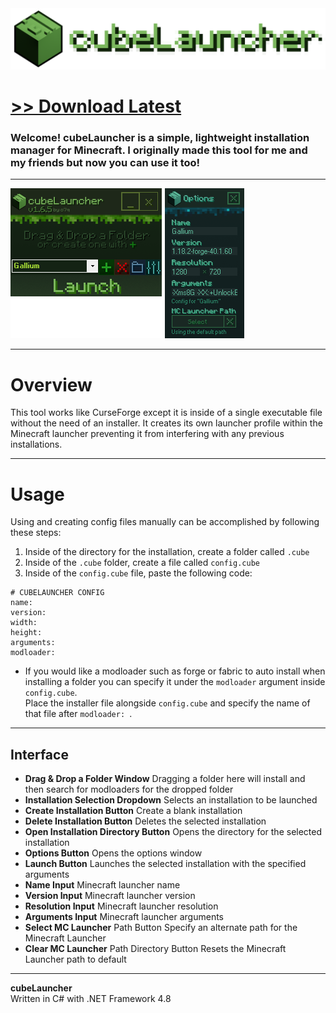 <img src="assets/images/readmebanner.png">

# [<b>>> Download Latest</b>](https://github.com/o7q/cubeLauncher/releases/download/v2.0.0.0/cubeLauncher.exe)
### Welcome! cubeLauncher is a simple, lightweight installation manager for Minecraft. I originally made this tool for me and my friends but now you can use it too!

---

<img src="assets/images/program.png">

---

# Overview
This tool works like CurseForge except it is inside of a single executable file without the need of an installer. It creates its own launcher profile within the Minecraft launcher preventing it from interfering with any previous installations.

---

# Usage
Using and creating config files manually can be accomplished by following these steps:
1. Inside of the directory for the installation, create a folder called `.cube`
2. Inside of the `.cube` folder, create a file called `config.cube`
3. Inside of the `config.cube` file, paste the following code:
```
# CUBELAUNCHER CONFIG
name: 
version: 
width: 
height: 
arguments: 
modloader: 
```
* If you would like a modloader such as forge or fabric to auto install when installing a folder you can specify it under the `modloader` argument inside `config.cube`. \
Place the installer file alongside `config.cube` and specify the name of that file after `modloader: `.

---

## **Interface**
- **Drag & Drop a Folder Window** Dragging a folder here will install and then search for modloaders for the dropped folder
- **Installation Selection Dropdown** Selects an installation to be launched
- **Create Installation Button** Create a blank installation
- **Delete Installation Button** Deletes the selected installation
- **Open Installation Directory Button** Opens the directory for the selected installation
- **Options Button** Opens the options window
- **Launch Button** Launches the selected installation with the specified arguments
- **Name Input** Minecraft launcher name
- **Version Input** Minecraft launcher version
- **Resolution Input** Minecraft launcher resolution
- **Arguments Input** Minecraft launcher arguments
- **Select MC Launcher** Path Button Specify an alternate path for the Minecraft Launcher
- **Clear MC Launcher** Path Directory Button Resets the Minecraft Launcher path to default

---

**cubeLauncher** \
Written in C# with .NET Framework 4.8